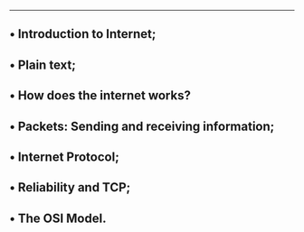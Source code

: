 --------------------------------
• Introduction to Internet;
-----------------------------------
• Plain text;
---------------------------------------
• How does the internet works?
-----------------------------------------------
• Packets: Sending and receiving information;
---------------------------------------------------
• Internet Protocol;
-------------------------------------
• Reliability and TCP;
--------------------------
• The OSI Model.
-----------------------------
